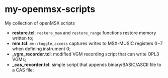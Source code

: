 # my-openmsx-scripts
My collection of openMSX scripts

* **restore.tcl**: `restore_mem` and `restore_range` functions restore memory written to;
* **mm.tcl**: `mm::toggle_access` captures writes to MSX-MUSIC registers $0-$7 when defining instrument 0;
* **_vgm_recorder.tcl**: modified VGM recording script that can write OPL3 VGMs;
* **_cas_recorder.tcl**: simple script that appends binary/BASIC/ASCII file to a CAS file;
